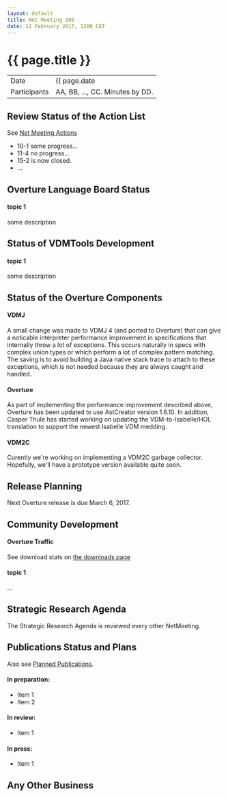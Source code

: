 ```yaml
---
layout: default
title: Net Meeting 105
date: 12 February 2017, 1200 CET
---
```


<script src="http://code.jquery.com/jquery-1.11.1.min.js">
</script>
<script src="/javascripts/edit.js"></script>
<script>setEditButonNm();</script>

# {{ page.title }}

|||
|---|---|
| Date | {{ page.date | date: "%-d %B %Y, %R %Z"}} |
| Participants | AA, BB, ..., CC.  Minutes by DD. |


## Review Status of the Action List

See [Net Meeting Actions](https://github.com/overturetool/overturetool.github.io/issues?q=is%3Aopen+is%3Aissue+label%3A%22action+net-meeting%22)

* 10-1 some progress...
* 11-4 no progress...
* 15-2 is now closed.
* ...


## Overture Language Board Status

#### topic 1

some description


## Status of VDMTools Development

#### topic 1

some description


##  Status of the Overture Components

#### VDMJ

A small change was made to VDMJ 4 (and ported to Overture) that can give a noticable interpreter performance improvement in specifications that internally throw a lot of exceptions. This occurs naturally in specs with complex union types or which perform a lot of complex pattern matching. The saving is to avoid building a Java native stack trace to attach to these exceptions, which is not needed because they are always caught and handled.

#### Overture

As part of implementing the performance improvement described above, Overture has been updated to use AstCreator version 1.6.10. In addition, Casper Thule has started working on updating the VDM-to-Isabelle/HOL translation to support the newest Isabelle VDM medding.

#### VDM2C

Curently we're working on implementing a VDM2C garbage collector. Hopefully, we'll have a prototype version available quite soon.

##  Release Planning

Next Overture release is due March 6, 2017.

##  Community Development

#### Overture Traffic

See download stats on [the downloads page](http://overturetool.org/download/)

#### topic 1
...


##  Strategic Research Agenda

The Strategic Research Agenda is reviewed every other NetMeeting.


##  Publications Status and Plans

Also see [Planned Publications](http://overturetool.org/publications/PlannedPublications.html).

#### In preparation:

* Item 1
* Item 2

#### In review:

* Item 1

#### In press:

* Item 1


##  Any Other Business

<div id="edit_page_div"></div>


